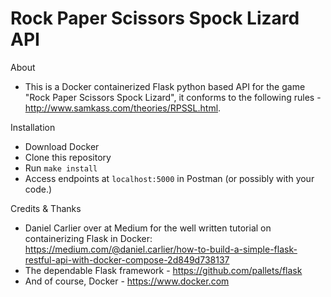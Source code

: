 # Rock Paper Scissors Spock Lizard API
About
- This is a Docker containerized Flask python based API for the game "Rock Paper Scissors Spock Lizard", it conforms to the following rules - http://www.samkass.com/theories/RPSSL.html.

Installation
- Download Docker
- Clone this repository
- Run `make install`
- Access endpoints at `localhost:5000` in Postman (or possibly with your code.)

Credits & Thanks
- Daniel Carlier over at Medium for the well written tutorial on containerizing Flask in Docker: https://medium.com/@daniel.carlier/how-to-build-a-simple-flask-restful-api-with-docker-compose-2d849d738137
- The dependable Flask framework - https://github.com/pallets/flask
- And of course, Docker - https://www.docker.com
